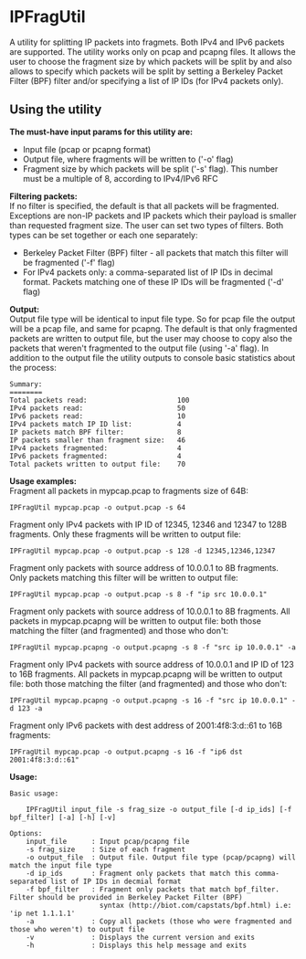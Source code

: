 IPFragUtil
==========

A utility for splitting IP packets into fragmets. Both IPv4 and IPv6 packets are supported. The utility works only on pcap and pcapng files. 
It allows the user to choose the fragment size by which packets will be split by
and also allows to specify which packets will be split by setting a Berkeley Packet Filter (BPF) filter and/or specifying a list of IP IDs (for IPv4 packets only).
 

Using the utility
-----------------
**The must-have input params for this utility are:**  
- Input file (pcap or pcapng format)
- Output file, where fragments will be written to ('-o' flag)
- Fragment size by which packets will be split ('-s' flag). This number must be a multiple of 8, according to IPv4/IPv6 RFC

**Filtering packets:**  
If no filter is specified, the default is that all packets will be fragmented. Exceptions are non-IP packets and IP packets which their 
payload is smaller than requested fragment size.
The user can set two types of filters. Both types can be set together or each one separately:
- Berkeley Packet Filter (BPF) filter - all packets that match this filter will be fragmented ('-f' flag)
- For IPv4 packets only: a comma-separated list of IP IDs in decimal format. Packets matching one of these IP IDs will be fragmented ('-d' flag)

**Output:**  
Output file type will be identical to input file type. So for pcap file the output will be a pcap file, and same for pcapng.
The default is that only fragmented packets are written to output file, but the user may choose to copy also the packets 
that weren't fragmented to the output file (using '-a' flag).
In addition to the output file the utility outputs to console basic statistics about the process:  

	Summary:
	========
	Total packets read:                      100
	IPv4 packets read:                       50
	IPv6 packets read:                       10
	IPv4 packets match IP ID list:           4
	IP packets match BPF filter:             8
	IP packets smaller than fragment size:   46
	IPv4 packets fragmented:                 4
	IPv6 packets fragmented:                 4
	Total packets written to output file:    70 

**Usage examples:**  
Fragment all packets in mypcap.pcap to fragments size of 64B:  

	IPFragUtil mypcap.pcap -o output.pcap -s 64 
	
Fragment only IPv4 packets with IP ID of 12345, 12346 and 12347 to 128B fragments. Only these fragments will be written to output file:  

	IPFragUtil mypcap.pcap -o output.pcap -s 128 -d 12345,12346,12347

Fragment only packets with source address of 10.0.0.1 to 8B fragments. Only packets matching this filter will be written to output file:  

	IPFragUtil mypcap.pcap -o output.pcap -s 8 -f "ip src 10.0.0.1"
	
Fragment only packets with source address of 10.0.0.1 to 8B fragments. All packets in mypcap.pcapng will be written to output file: both those
matching the filter (and fragmented) and those who don't:  

	IPFragUtil mypcap.pcapng -o output.pcapng -s 8 -f "src ip 10.0.0.1" -a

Fragment only IPv4 packets with source address of 10.0.0.1 and IP ID of 123 to 16B fragments. All packets in mypcap.pcapng will be written to output file: both those
matching the filter (and fragmented) and those who don't:  

	IPFragUtil mypcap.pcapng -o output.pcapng -s 16 -f "src ip 10.0.0.1" -d 123 -a

Fragment only IPv6 packets with dest address of 2001:4f8:3:d::61 to 16B fragments:  

	IPFragUtil mypcap.pcap -o output.pcapng -s 16 -f "ip6 dst 2001:4f8:3:d::61"


**Usage:**  

	Basic usage:
	 
		IPFragUtil input_file -s frag_size -o output_file [-d ip_ids] [-f bpf_filter] [-a] [-h] [-v]

	Options:
		input_file      : Input pcap/pcapng file
		-s frag_size    : Size of each fragment
		-o output_file  : Output file. Output file type (pcap/pcapng) will match the input file type
		-d ip_ids       : Fragment only packets that match this comma-separated list of IP IDs in decmial format
		-f bpf_filter   : Fragment only packets that match bpf_filter. Filter should be provided in Berkeley Packet Filter (BPF)
		                  syntax (http://biot.com/capstats/bpf.html) i.e: 'ip net 1.1.1.1'
		-a              : Copy all packets (those who were fragmented and those who weren't) to output file
		-v              : Displays the current version and exits
		-h              : Displays this help message and exits

